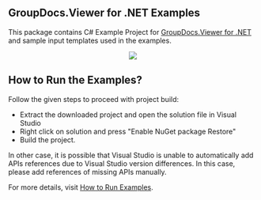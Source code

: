 ## GroupDocs.Viewer for .NET Examples

This package contains C# Example Project for [GroupDocs.Viewer for .NET](https://www.groupdocs.com/products/viewer/net) and sample input templates used in the examples.

<p align="center">
  <a title="Download complete GroupDocs.Viewer for .NET Example source code" href="https://github.com/groupdocsviewer/GroupDocs_Viewer_NET/archive/master.zip">
	<img src="https://raw.github.com/AsposeExamples/java-examples-dashboard/master/images/downloadZip-Button-Large.png" />
  </a>
</p>

## How to Run the Examples?

Follow the given steps to proceed with project build:

* Extract the downloaded project and open the solution file in Visual Studio
* Right click on solution and press "Enable NuGet package Restore"
* Build the project.

In other case, it is possible that Visual Studio is unable to automatically add APIs references due to Visual Studio version differences. In this case, please add references of missing APIs manually.

For more details, visit  [How to Run Examples](https://docs.groupdocs.com/display/viewernet/How+to+Run+Examples).
